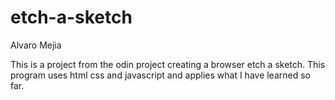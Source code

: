 # etch-a-sketch

Alvaro Mejia

This is a project from the odin project creating a browser
etch a sketch. This program uses html css and javascript and
applies what I have learned so far.